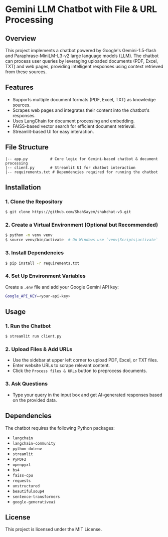 # Gemini LLM Chatbot with File & URL Processing

## Overview
This project implements a chatbot powered by Google's Gemini-1.5-flash and Paraphrase-MiniLM-L3-v2 large language models (LLM). The chatbot can process user queries by leveraging uploaded documents (PDF, Excel, TXT) and web pages, providing intelligent responses using context retrieved from these sources.

## Features
- Supports multiple document formats (PDF, Excel, TXT) as knowledge sources.
- Scrapes web pages and integrates their content into the chatbot's responses.
- Uses LangChain for document processing and embedding.
- FAISS-based vector search for efficient document retrieval.
- Streamlit-based UI for easy interaction.

## File Structure
```
|-- app.py          # Core logic for Gemini-based chatbot & document processing
|-- client.py       # Streamlit UI for chatbot interaction
|-- requirements.txt # Dependencies required for running the chatbot
```

## Installation

### 1. Clone the Repository
```sh
$ git clone https://github.com/ShahSayem/shahchat-v3.git
```

### 2. Create a Virtual Environment (Optional but Recommended)
```sh
$ python -m venv venv
$ source venv/bin/activate  # On Windows use `venv\Scripts\activate`
```

### 3. Install Dependencies
```sh
$ pip install -r requirements.txt
```

### 4. Set Up Environment Variables
Create a `.env` file and add your Google Gemini API key:
```sh
Google_API_KEY=<your-api-key>
```

## Usage

### 1. Run the Chatbot
```sh
$ streamlit run client.py
```

### 2. Upload Files & Add URLs
- Use the sidebar at upper left corner to upload PDF, Excel, or TXT files.
- Enter website URLs to scrape relevant content.
- Click the `Process files & URLs` button to preprocess documents.

### 3. Ask Questions
- Type your query in the input box and get AI-generated responses based on the provided data.

## Dependencies
The chatbot requires the following Python packages:
- `langchain`
- `langchain-community`
- `python-dotenv`
- `streamlit`
- `PyPDF2`
- `openpyxl`
- `bs4`
- `faiss-cpu`
- `requests`
- `unstructured`
- `beautifulsoup4`
- `sentence-transformers`
- `google-generativeai`

## License
This project is licensed under the MIT License.
